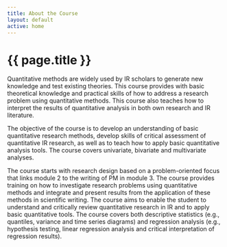 ```yaml
---
title: About the Course
layout: default
active: home
---
```


# {{ page.title }}

Quantitative methods are widely used by IR scholars to generate new knowledge and test existing theories. This course provides with basic theoretical knowledge and practical skills of how to address a research problem using quantitative methods. This course also teaches how to interpret the results of quantitative analysis in both own research and IR literature.

The objective of the course is to develop an understanding of basic quantitative research methods, develop skills of critical assessment of quantitative IR research, as well as to teach how to apply basic quantitative analysis tools. The course covers univariate, bivariate and multivariate analyses.

The course starts with research design based on a problem-oriented focus that links module 2 to the writing of PM in module 3. The course provides training on how to investigate research problems using quantitative methods and integrate and present results from the application of these methods in scientific writing. The course aims to enable the student to understand and critically review quantitative research in IR and to apply basic quantitative tools. The course covers both descriptive statistics (e.g., quantiles, variance and time series diagrams) and regression analysis (e.g., hypothesis testing, linear regression analysis and critical interpretation of regression results).
